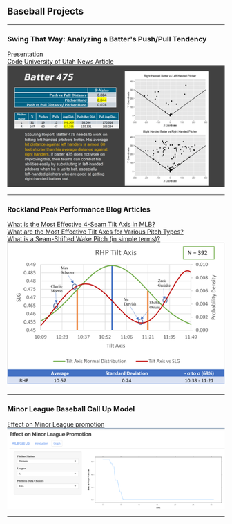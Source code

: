 ## Baseball Projects

---

### Swing That Way: Analyzing a Batter's Push/Pull Tendency
[Presentation](/pdf/SwingThatWay.pptx.pdf)  
[Code](https://github.com/dfenny/smt-data-challenge.git)
[University of Utah News Article](https://attheu.utah.edu/facultystaff/meet-the-future-of-sports-analytics/)
<img src="images/ScoutingReportNew.png?raw=true"/>

---
### Rockland Peak Performance Blog Articles
[What is the Most Effective 4-Seam Tilt Axis in MLB?](https://rocklandpeakperformance.com/mlb-slugging-averages-vs-vertical-horizontal-breaks-and-tilt-axes/)  
[What are the Most Effective Tilt Axes for Various Pitch Types?](https://rocklandpeakperformance.com/what-are-the-most-effective-tilt-axes-for-various-pitch-types/)  
[What is a Seam-Shifted Wake Pitch (in simple terms)?](https://rocklandpeakperformance.com/what-is-a-seam-shifted-wake-pitch/)  
<img src="images/RPP.png?raw=true"/>

---
### Minor League Baseball Call Up Model
[Effect on Minor League promotion](https://kruth99.shinyapps.io/MILBCallUp/)
<img src="images/MILBPromotion.png?raw=true"/>

---

